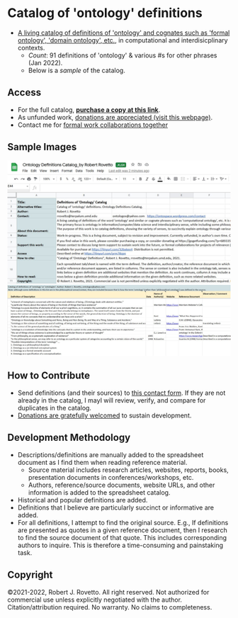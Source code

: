 # Catalog of 'ontology' definitions
- [A living catalog of definitions of 'ontology' and cognates such as 'formal ontology', 'domain ontology', etc.](https://tinyurl.com/mtae3d8s), in computational and interdisicplinary contexts. 
  - _Count_: 91 definitions of 'ontology' & various #s for other phrases (Jan 2022). 
  - Below is a _sample_ of the catalog.
## Access
- For the full catalog, **[purchase a copy at this link](https://tinyurl.com/32bxkee4)**.
- As unfunded work, [donations are appreciated (visit this webpage)](https://gogetfunding.com/knowledge-organization-services-ontology-terminology-metadata-concept-analysis/). 
- Contact me for [formal work collaborations together](https://tinyurl.com/hm8wu2sa)

## Sample Images
![Screen capture 1](https://github.com/rrovetto/Ontology-Development-Guidelines/blob/master/images/ScreenCapture_README_OntoDefCat_Rovetto.JPG?raw=true)
![Screen capture 2](https://github.com/rrovetto/Ontology-Development-Guidelines/blob/master/images/ScreenCapture_Onto_OntoDefCat_Rovetto.JPG?raw=true)

## How to Contribute
- Send definitions (and their sources) to [this contact form](https://ontospace.wordpress.com/contact). If they are not already in the catalog, I mayI will review, verify, and compare for duplicates in the catalog. 
- [Donations are gratefully welcomed](https://gogetfunding.com/knowledge-organization-services-ontology-terminology-metadata-concept-analysis/) to sustain development. 

## Development Methodology
- Descriptions/definitions are manually added to the spreadsheet document as I find them when reading reference material. 
  - Source material includes research articles, websites, reports, books, presentation documents in conferences/workshops, etc.
  - Authors, reference/source documents, website URLs, and other information is added to the spreadsheet catalog. 
- Historical and popular definitions are added. 
- Definitions that I believe are particularly succinct or informative are added.
- For all definitions, I attempt to find the original source. E.g., If definitions are presented as quotes in a given reference document, then I research to find the source document of that quote. This includes corresponding authors to inquire.
This is therefore a time-consuming and painstaking task.  

## Copyright
©2021-2022, Robert J. Rovetto. All right reserved.
Not authorized for commercial use unless explicitly negotiated with the author. Citation/attribution required.
No warranty. No claims to completeness.
